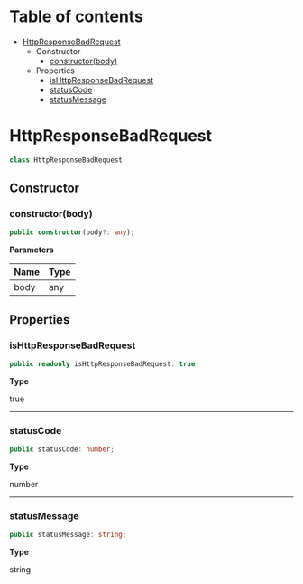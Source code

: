 # Table of contents

* [HttpResponseBadRequest][ClassDeclaration-12]
    * Constructor
        * [constructor(body)][Constructor-12]
    * Properties
        * [isHttpResponseBadRequest][PropertyDeclaration-24]
        * [statusCode][PropertyDeclaration-25]
        * [statusMessage][PropertyDeclaration-26]

# HttpResponseBadRequest

```typescript
class HttpResponseBadRequest
```
## Constructor

### constructor(body)

```typescript
public constructor(body?: any);
```

**Parameters**

| Name | Type |
| ---- | ---- |
| body | any  |

## Properties

### isHttpResponseBadRequest

```typescript
public readonly isHttpResponseBadRequest: true;
```

**Type**

true

----------

### statusCode

```typescript
public statusCode: number;
```

**Type**

number

----------

### statusMessage

```typescript
public statusMessage: string;
```

**Type**

string

[ClassDeclaration-12]: httpresponsebadrequest.md#httpresponsebadrequest
[Constructor-12]: httpresponsebadrequest.md#constructorbody
[PropertyDeclaration-24]: httpresponsebadrequest.md#ishttpresponsebadrequest
[PropertyDeclaration-25]: httpresponsebadrequest.md#statuscode
[PropertyDeclaration-26]: httpresponsebadrequest.md#statusmessage